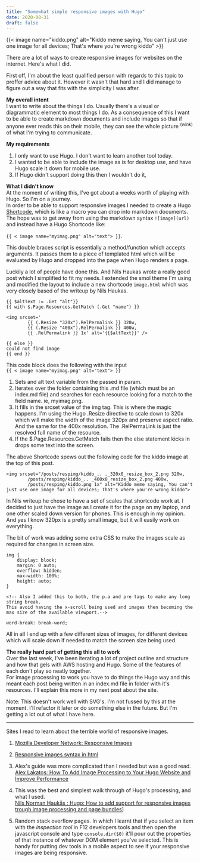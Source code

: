 ```yaml
---
title: "Somewhat simple responsive images with Hugo"
date: 2020-08-31
draft: false
---
```

{{< image name="kiddo.png" alt="Kiddo meme saying, You can't just use one image for all devices; That's where you're wrong kiddo" >}}

There are a lot of ways to create responsive images for websites on the internet. Here's what I did.

First off, I'm about the least qualified person with regards to this topic to proffer advice about it. However it wasn't that hard and I did manage to figure out a way that fits with the simplicity I was after.

**My overall intent**  
I want to write about the things I do. Usually there's a visual or diagrammatic element to most things I do. As a consequence of this I want to be able to create markdown documents and include images so that if anyone ever reads this on their mobile, they can see the whole picture <sup>(wink)</sup> of what I'm trying to communicate.

**My requirements** 
1. I only want to use Hugo. I don't want to learn another tool today. 
2. I wanted to be able to include the image as is for desktop use, and have Hugo scale it down for mobile use.
3. If Hugo didn't support doing this then I wouldn't do it, 

**What I didn't know**  
At the moment of writing this, I've got about a weeks worth of playing with Hugo. So I'm on a journey.   
In order to be able to support responsive images I needed to create a Hugo [Shortcode](https://gohugo.io/content-management/shortcodes/), which is like a macro you can drop into markdown documents. The hope was to get away from using the markdown syntax ```![image](url)``` and instead have a Hugo Shortcode like:  

 ```{{ < image name="myimag.png" alt="text"> }}```.  

This double braces script is essentially a method/function which accepts arguments. It passes them to a piece of templated html which will be evaluated by Hugo and dropped into the page when Hugo renders a page.

Luckily a lot of people have done this. And Nils Haukas wrote a really good post which I simplified to fit my needs.
I extended the smol theme I'm using and modified the layout to include a new shortcode ```image.html``` which was very closely based of the writeup by Nils Haukas.

```
{{ $altText := .Get "alt"}}
{{ with $.Page.Resources.GetMatch (.Get "name") }}

<img srcset='
        {{ (.Resize "320x").RelPermalink }} 320w,
        {{ (.Resize "400x").RelPermalink }} 400w,     
        {{ .RelPermalink }} 1x' alt='{{$altText}}' />

{{ else }}
could not find image
{{ end }}
```

This code block does the following with the input   
```{{ < image name="myimag.png" alt="text"> }}```
1. Sets and alt text variable from the passed in param. 
2. Iterates over the folder containing this .md file (which must be an index.md file) and searches for each resource looking for a match to the field name. ie, myimag.png.
3. It fills in the srcset value of the img tag. This is where the magic happens. I'm using the Hugo .Resize directive to scale down to 320x which will make the width of the image 320px and preserve aspect ratio. And the same for the 400x resolution. The .RelPermaLink is just the resolved full name of the resource. 
4. If the $.Page.Resources.GetMatch fails then the else statement kicks in drops some text into the screen. 

The above Shortcode spews out the following code for the kiddo image at the top of this post. 

```
<img srcset="/posts/respimg/kiddo_.. ._320x0_resize_box_2.png 320w,  
        /posts/respimg/kiddo_.. _400x0_resize_box_2.png 400w,     
        /posts/respimg/kiddo.png 1x" alt="Kiddo meme saying, You can't just use one image for all devices; That's where you're wrong kiddo">
```

In Nils writeup he chose to have a set of scales that shortcode work at. I decided to just have the image as I create it for the page on my laptop, and one other scaled down version for phones. This is enough in my opinion. And yes I know 320px is a pretty small image, but it will easily work on everything.

The bit of work was adding some extra CSS to make the images scale as required for changes in screen size.

```
img {
	display: block;
	margin: 0 auto;
	overflow: hidden;
	max-width: 100%;
	height: auto;
}

<!-- Also I added this to both, the p.a and pre tags to make any long string break. 
This avoid having the x-scroll being used and images then becoming the max size of the available viewport.-->

word-break: break-word;

```


All in all I end up with a few different sizes of images, for different devices which will scale down if needed to match the screen size being used.


**The really hard part of getting this all to work**  
Over the last week, I've been iterating a lot of project outline and structure and how that gels with AWS hosting and Hugo. Some of the features of each don't play so neatly together.   
For image processing to work you have to do things the Hugo way and this meant each post being written in an index.md file in folder with it's resources. I'll explain this more in my next post about the site.

Note: This doesn't work well with SVG's. I'm not fussed by this at the moment. I'll refactor  it later or do something else in the future. But I'm getting a lot out of what I have here.

---
Sites I read to learn about the terrible world of responsive images.

1. [Mozilla Developer Network: Responsive Images](https://developer.mozilla.org/en-US/docs/Learn/HTML/Multimedia_and_embedding/Responsive_images)
2. [Responsive images syntax in html](https://css-tricks.com/a-guide-to-the-responsive-images-syntax-in-html/#using-srcset)  
3. Alex's guide was more complicated than I needed but was a good read.   
[Alex Lakatos: How To Add Image Processing to Your Hugo Website and Improve Performance](https://alexlakatos.com/web/2020/07/17/hugo-image-processing/)  
4. This was the best and simplest walk through of Hugo's processing, and what I used.  
[Nils Norman Haukås : Hugo: How to add support for responsive images trough image processing and page bundles](https://nilsnh.no/2018/06/10/hugo-how-to-add-support-for-responsive-images-trough-image-processing-and-page-bundles-3/)]

5. Random stack overflow pages. In which I learnt that if you select an item with the *inspection tool* in F12 developers tools and then open the javascript console and type ```console.dir($0)``` it'll pour out the properties of that instance of whatever DOM element you've selected. This is handy for putting dev tools in a mobile aspect to see if your responsive images are being responsive.
